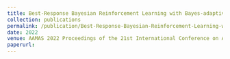 ```yaml
---
title: Best-Response Bayesian Reinforcement Learning with Bayes-adaptive POMDPs for Centaurs
collection: publications
permalink: /publication/Best-Response-Bayesian-Reinforcement-Learning-with-Bayes-adaptive-POMDPs-for-Centaurs
date: 2022
venue: AAMAS 2022 Proceedings of the 21st International Conference on Autonomous Agents and Multiagent Systems
paperurl: 
---
```


